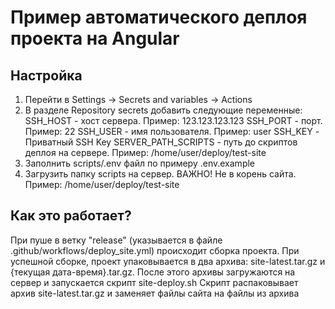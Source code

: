 # Пример автоматического деплоя проекта на Angular

## Настройка
1. Перейти в Settings -> Secrets and variables -> Actions
2. В разделе Repository secrets добавить следующие переменные:
   SSH_HOST - хост сервера. Пример: 123.123.123.123
   SSH_PORT - порт. Пример: 22
   SSH_USER - имя пользователя. Пример: user
   SSH_KEY - Приватный SSH Key
   SERVER_PATH_SCRIPTS - путь до скриптов деплоя на сервере. Пример: /home/user/deploy/test-site
3. Заполнить scripts/.env файл по примеру .env.example
4. Загрузить папку scripts на сервер. ВАЖНО! Не в корень сайта.
   Пример: /home/user/deploy/test-site

## Как это работает?
При пуше в ветку "release" (указывается в файле .github/workflows/deploy_site.yml) происходит сборка проекта.
При успешной сборке, проект упаковывается в два архива: site-latest.tar.gz и {текущая дата-время}.tar.gz.
После этого архивы загружаются на сервер и запускается скрипт site-deploy.sh
Скрипт распаковывает архив site-latest.tar.gz и заменяет файлы сайта на файлы из архива

